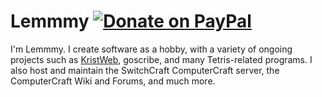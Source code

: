 # Lemmmy [![Donate on PayPal](https://img.shields.io/badge/PayPal-Donate-0079C1?logo=paypal&style=for-the-badge)](https://paypal.me/lemmmy)

I'm Lemmmy. I create software as a hobby, with a variety of ongoing projects such as [KristWeb](https://github.com/tmpim/KristWeb2), goscribe, and many Tetris-related programs. I also host and maintain the SwitchCraft ComputerCraft server, the ComputerCraft Wiki and Forums, and much more.
